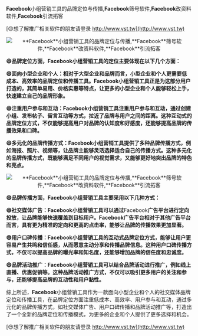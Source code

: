 **Facebook**小组营销工具的品牌定位与传播,**Facebook**筛号软件,**Facebook**改资料软件,**Facebook**引流拓客

[😍想了解推广相关软件的朋友请登录 http://www.vst.tw](http://www.vst.tw)

 <center><img src="https://vst.tw/MP4/tuiguang/png/4.png" alt="**Facebook**小组营销工具的品牌定位与传播,**Facebook**筛号软件,**Facebook**改资料软件,**Facebook**引流拓客"></center>

**😄品牌定位方面，**Facebook**小组营销工具的定位主要体现在以下几个方面：**

**😄面向小型企业和个人：相对于大型企业和品牌而言，小型企业和个人更需要低成本、高效率的品牌定位和传播工具。**Facebook**小组营销工具正是为这部分用户打造的，其简单易用、价格实惠等特点，让更多的小型企业和个人能够轻松上手，快速建立自己的品牌形象。**

**😄注重用户参与和互动：**Facebook**小组营销工具注重用户参与和互动，通过创建小组、发布帖子、留言互动等方式，拉近了品牌与用户之间的距离。这种互动式的品牌定位方式，不仅能够提高用户对品牌的认知度和好感度，还能够提高品牌的传播效果和口碑。**

**😄多元化的品牌传播方式：**Facebook**小组营销工具提供了多种品牌传播方式，例如海报、照片、视频等，让品牌主能够灵活选择适合自己的传播方式。这种多元化的品牌传播方式，既能够满足不同用户的视觉需求，又能够更好地突出品牌的特色和亮点。**

 <center><img src="https://vst.tw/MP4/tuiguang/png/1.png" alt="**Facebook**小组营销工具的品牌定位与传播,**Facebook**筛号软件,**Facebook**改资料软件,**Facebook**引流拓客"></center>

**😄品牌传播方面，**Facebook**小组营销工具主要采用以下几种方式：**

**😄社交媒体广告：**Facebook**小组营销工具可以通过**Facebook**广告平台进行定向投放，让品牌能够快速覆盖到目标用户。**Facebook**广告平台相对于其他广告平台而言，具有更为精准的定向和更高的点击率，能够让品牌的传播效果更加显著。**

**😄用户口碑传播：**Facebook**小组营销工具的互动式品牌定位方式，能够让用户更容易产生共鸣和信任感，从而愿意主动分享和传播品牌信息。这种用户口碑传播方式，不仅可以提高品牌的曝光率和知名度，还能够增加品牌的信任度和忠诚度。**

**😄品牌活动推广：**Facebook**小组营销工具可以结合品牌活动进行推广，例如线上直播、优惠促销等。这种品牌活动推广方式，不仅可以吸引更多用户的关注和参与，还能够提高品牌的互动性和用户黏性。**

综上所述，**Facebook**小组营销工具作为一款面向小型企业和个人的社交媒体品牌定位和传播工具，在品牌定位方面注重低成本、高效率、用户参与和互动，通过多元化的品牌传播方式，如社交媒体广告、用户口碑传播和品牌活动推广等，打造出了一个全新的品牌定位和传播模式，为更多的企业和个人提供了更多选择和机会。

[😍想了解推广相关软件的朋友请登录 http://www.vst.tw](http://www.vst.tw)



